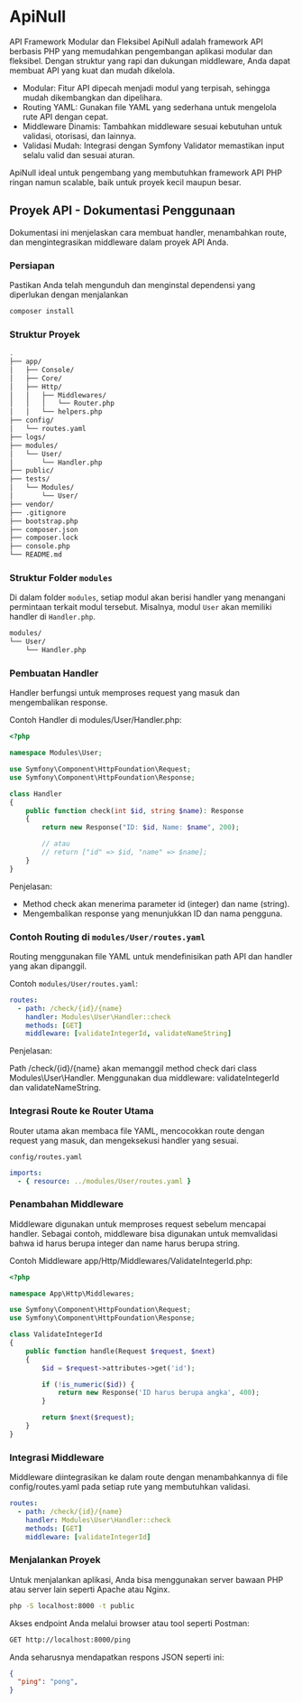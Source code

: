 # ApiNull

API Framework Modular dan Fleksibel
ApiNull adalah framework API berbasis PHP yang memudahkan pengembangan aplikasi modular dan fleksibel. Dengan struktur yang rapi dan dukungan middleware, Anda dapat membuat API yang kuat dan mudah dikelola.

- Modular: Fitur API dipecah menjadi modul yang terpisah, sehingga mudah dikembangkan dan dipelihara.
- Routing YAML: Gunakan file YAML yang sederhana untuk mengelola rute API dengan cepat.
- Middleware Dinamis: Tambahkan middleware sesuai kebutuhan untuk validasi, otorisasi, dan lainnya.
- Validasi Mudah: Integrasi dengan Symfony Validator memastikan input selalu valid dan sesuai aturan.

ApiNull ideal untuk pengembang yang membutuhkan framework API PHP ringan namun scalable, baik untuk proyek kecil maupun besar.

## Proyek API - Dokumentasi Penggunaan

Dokumentasi ini menjelaskan cara membuat handler, menambahkan route, dan mengintegrasikan middleware dalam proyek API Anda.

### Persiapan

Pastikan Anda telah mengunduh dan menginstal dependensi yang diperlukan dengan menjalankan

```bash
composer install
```

### Struktur Proyek

```bash
.
├── app/
│   ├── Console/
│   ├── Core/
│   ├── Http/
│   │   ├── Middlewares/
│   │   │   └── Router.php
│   │   └── helpers.php
├── config/
│   └── routes.yaml
├── logs/
├── modules/
│   └── User/
│       └── Handler.php
├── public/
├── tests/
│   └── Modules/
│       └── User/
├── vendor/
├── .gitignore
├── bootstrap.php
├── composer.json
├── composer.lock
├── console.php
└── README.md
```

### Struktur Folder `modules`

Di dalam folder `modules`, setiap modul akan berisi handler yang menangani permintaan terkait modul tersebut. Misalnya, modul `User` akan memiliki handler di `Handler.php`.

```bash
modules/
└── User/
    └── Handler.php
```

### Pembuatan Handler

Handler berfungsi untuk memproses request yang masuk dan mengembalikan response.

Contoh Handler di modules/User/Handler.php:

```php
<?php

namespace Modules\User;

use Symfony\Component\HttpFoundation\Request;
use Symfony\Component\HttpFoundation\Response;

class Handler
{
    public function check(int $id, string $name): Response
    {
        return new Response("ID: $id, Name: $name", 200);

        // atau
        // return ["id" => $id, "name" => $name];
    }
}
```

Penjelasan:

- Method check akan menerima parameter id (integer) dan name (string).
- Mengembalikan response yang menunjukkan ID dan nama pengguna.

### Contoh Routing di `modules/User/routes.yaml`

Routing menggunakan file YAML untuk mendefinisikan path API dan handler yang akan dipanggil.

Contoh `modules/User/routes.yaml`:

```yaml
routes:
  - path: /check/{id}/{name}
    handler: Modules\User\Handler::check
    methods: [GET]
    middleware: [validateIntegerId, validateNameString]
```

Penjelasan:

Path /check/{id}/{name} akan memanggil method check dari class Modules\User\Handler.
Menggunakan dua middleware: validateIntegerId dan validateNameString.

### Integrasi Route ke Router Utama

Router utama akan membaca file YAML, mencocokkan route dengan request yang masuk, dan mengeksekusi handler yang sesuai.

`config/routes.yaml`

```yaml
imports:
  - { resource: ../modules/User/routes.yaml }
```

### Penambahan Middleware

Middleware digunakan untuk memproses request sebelum mencapai handler. Sebagai contoh, middleware bisa digunakan untuk memvalidasi bahwa id harus berupa integer dan name harus berupa string.

Contoh Middleware app/Http/Middlewares/ValidateIntegerId.php:

```php
<?php

namespace App\Http\Middlewares;

use Symfony\Component\HttpFoundation\Request;
use Symfony\Component\HttpFoundation\Response;

class ValidateIntegerId
{
    public function handle(Request $request, $next)
    {
        $id = $request->attributes->get('id');

        if (!is_numeric($id)) {
            return new Response('ID harus berupa angka', 400);
        }

        return $next($request);
    }
}
```

### Integrasi Middleware

Middleware diintegrasikan ke dalam route dengan menambahkannya di file config/routes.yaml pada setiap rute yang membutuhkan validasi.

```yaml
routes:
  - path: /check/{id}/{name}
    handler: Modules\User\Handler::check
    methods: [GET]
    middleware: [validateIntegerId]
```

### Menjalankan Proyek

Untuk menjalankan aplikasi, Anda bisa menggunakan server bawaan PHP atau server lain seperti Apache atau Nginx.

```bash
php -S localhost:8000 -t public
```

Akses endpoint Anda melalui browser atau tool seperti Postman:

```bash
GET http://localhost:8000/ping
```

Anda seharusnya mendapatkan respons JSON seperti ini:

```json
{
  "ping": "pong",
}
```
